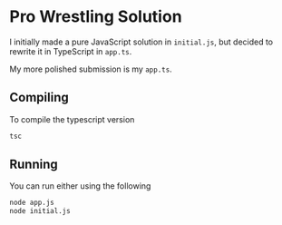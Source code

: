 # Pro Wrestling Solution

I initially made a pure JavaScript solution in `initial.js`, but decided to rewrite it in TypeScript in `app.ts`.

My more polished submission is my `app.ts`.

## Compiling

To compile the typescript version

```bash
tsc
```

## Running

You can run either using the following

```bash
node app.js
node initial.js
```
